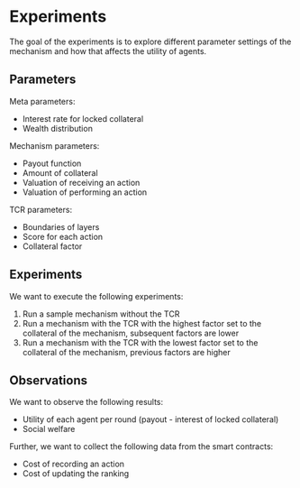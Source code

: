# Experiments

The goal of the experiments is to explore different parameter settings of the mechanism and how that affects the utility of agents.

## Parameters

Meta parameters:

- Interest rate for locked collateral
- Wealth distribution

Mechanism parameters:

- Payout function
- Amount of collateral
- Valuation of receiving an action
- Valuation of performing an action

TCR parameters:

- Boundaries of layers
- Score for each action
- Collateral factor

## Experiments

We want to execute the following experiments:

1. Run a sample mechanism without the TCR
2. Run a mechanism with the TCR with the highest factor set to the collateral of the mechanism, subsequent factors are lower
3. Run a mechanism with the TCR with the lowest factor set to the collateral of the mechanism, previous factors are higher

## Observations

We want to observe the following results:

- Utility of each agent per round (payout - interest of locked collateral)
- Social welfare

Further, we want to collect the following data from the smart contracts:

- Cost of recording an action
- Cost of updating the ranking